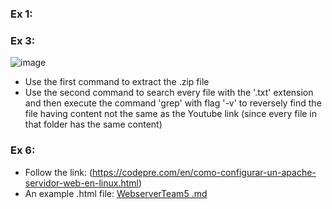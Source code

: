 
### Ex 1:

### Ex 3:
![image](https://user-images.githubusercontent.com/100038173/161412081-95867334-92e3-4ddb-a52a-b328e75ed556.png)
- Use the first command to extract the .zip file 
- Use the second command to search every file with the '.txt' extension and then execute the command 'grep' with flag '-v' to reversely find the file having content not the same as the Youtube link 
(since every file in that folder has the same content) 
### Ex 6:
- Follow the link: (https://codepre.com/en/como-configurar-un-apache-servidor-web-en-linux.html)
- An example .html file: [WebserverTeam5 .md](https://github.com/M1nh-Duk/TEAM_5_EHC/files/8403842/WebserverTeam5.md)
